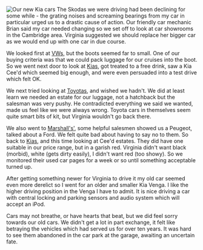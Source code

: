 ![Our new Kia cars](P1380066.JPG)
The Skodas we were driving had been declining for some while - the grating
noises and screaming bearings from my car in particular urged us to a drastic
cause of action. Our friendly car mechanic Brian said my car needed changing
so we set off to look at car showrooms in the Cambridge area. Virginia
suggested we should replace her bigger car as we would end up with one car in due
course.

We looked first at [VWs](https://vindisgroup.com/dealers/cambridge-volkswagen),
but the boots seemed far to small. One of our
buying criteria was that we could pack luggage for our cruises into the boot.
So we went next door to look at [Kias](https://www.emgmotorgroup.com/locations/cambridge),
got treated to a free drink, saw
a Kia Cee'd which seemed big enough, and were even persuaded into a test
drive which felt OK.

We next tried looking at [Toyotas](https://steveneagellcambridge.toyota.co.uk),
and wished we hadn't. We did at least learn
we needed an estate for our luggage, not a hatchback but the salesman was
very pushy. He contradicted everything we said we wanted, made us feel like
we were always wrong. Toyota cars in themselves seem quite smart bits of
kit, but Virginia wouldn't go back there.

We also went to [Marshall's'](https://www.marshall.co.uk/ford/about-us/),
some helpful salesmen showed us a Peugeot,
talked about a Ford. We felt quite bad about having to say no to them. So back to
[Kias](https://www.emgmotorgroup.com/locations/cambridge), and this time looking at Cee'd estates. They did have one
suitable in our price range, but in a garish red. Virginia didn't want
black (morbid), white (gets dirty easily), I didn't want red (too showy).
So we monitored their used car pages for a week or so until something
acceptable turned up.

After getting something newer for Virginia to drive it my old car
seemed even more derelict so I went for an older and smaller Kia Venga.
I like the higher driving position in the Venga I have to admit. It is nice
driving a car with central locking and parking sensors and audio system
which will accept an iPod.

Cars may not breathe, or have hearts that beat, but we did feel sorry towards
our old cars. We didn't get a lot in part exchange, it felt like betraying
the vehicles which had served us for over ten years. It was hard to see
them abandoned in the car park at the garage, awaiting an uncertain fate.
